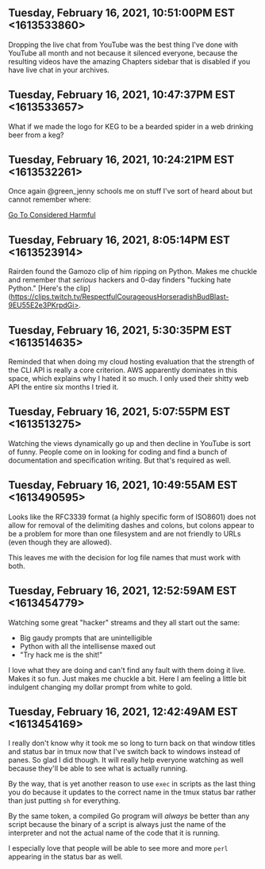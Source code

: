 ## Tuesday, February 16, 2021, 10:51:00PM EST <1613533860>

Dropping the live chat from YouTube was the best thing I've done
with YouTube all month and not because it silenced everyone, because the
resulting videos have the amazing Chapters sidebar that is disabled if
you have live chat in your archives.

## Tuesday, February 16, 2021, 10:47:37PM EST <1613533657>

What if we made the logo for KEG to be a bearded spider in a web
drinking beer from a keg?

## Tuesday, February 16, 2021, 10:24:21PM EST <1613532261>

Once again @green_jenny schools me on stuff I've sort of heard about but
cannot remember where:

[Go To Considered
Harmful](http://www.u.arizona.edu/~rubinson/copyright_violations/Go_To_Considered_Harmful.html)

## Tuesday, February 16, 2021, 8:05:14PM EST <1613523914>

Rairden found the Gamozo clip of him ripping on Python. Makes me
chuckle and remember that *serious* hackers and 0-day finders "fucking
hate Python." [Here's the
clip](https://clips.twitch.tv/RespectfulCourageousHorseradishBudBlast-9EU55E2e3PKrpdGi>.

## Tuesday, February 16, 2021, 5:30:35PM EST <1613514635>

Reminded that when doing my cloud hosting evaluation that the strength
of the CLI API is really a core criterion. AWS apparently dominates in
this space, which explains why I hated it so much. I only used their
shitty web API the entire six months I tried it.

## Tuesday, February 16, 2021, 5:07:55PM EST <1613513275>

Watching the views dynamically go up and then decline in YouTube is sort
of funny. People come on in looking for coding and find a bunch of
documentation and specification writing. But that's required as well.

## Tuesday, February 16, 2021, 10:49:55AM EST <1613490595>

Looks like the RFC3339 format (a highly specific form of ISO8601) does
not allow for removal of the delimiting dashes and colons, but colons
appear to be a problem for more than one filesystem and are not friendly
to URLs (even though they are allowed).

This leaves me with the decision for log file names that must work with
both.

## Tuesday, February 16, 2021, 12:52:59AM EST <1613454779>

Watching some great "hacker" streams and they all start out the same:

* Big gaudy prompts that are unintelligible
* Python with all the intellisense maxed out
* "Try hack me is the shit!"

I love what they are doing and can't find any fault with them doing it
live. Makes it so fun. Just makes me chuckle a bit. Here I am feeling a
little bit indulgent changing my dollar prompt from white to gold.

## Tuesday, February 16, 2021, 12:42:49AM EST <1613454169>

I really don't know why it took me so long to turn back on that window
titles and status bar in tmux now that I've switch back to windows
instead of panes. So glad I did though. It will really help everyone
watching as well because they'll be able to see what is actually
running. 

By the way, that is yet another reason to use `exec` in scripts as the
last thing you do because it updates to the correct name in the tmux
status bar rather than just putting `sh` for everything.

By the same token, a compiled Go program will *always* be better than
any script because the binary of a script is always just the name of the
interpreter and not the actual name of the code that it is running. 

I especially love that people will be able to see more and more `perl`
appearing in the status bar as well.
